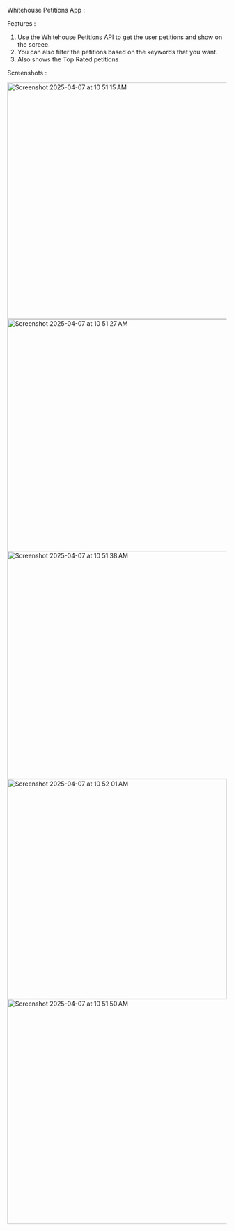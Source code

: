 Whitehouse Petitions App : 

Features : 
1. Use the Whitehouse Petitions API to get the user petitions and show on the screee. 
2. You can also filter the petitions based on the keywords that you want.
3. Also shows the Top Rated petitions

Screenshots : 

<img width="542" alt="Screenshot 2025-04-07 at 10 51 15 AM" src="https://github.com/user-attachments/assets/4defa5f6-4fa8-4e31-bb24-f84adcfe38c5" />

<img width="532" alt="Screenshot 2025-04-07 at 10 51 27 AM" src="https://github.com/user-attachments/assets/0b3b4fbb-1074-478d-921c-72cb7df7f837" />

<img width="523" alt="Screenshot 2025-04-07 at 10 51 38 AM" src="https://github.com/user-attachments/assets/ed2c1f6b-f6a8-43ac-812c-b59d401268c5" />

<img width="504" alt="Screenshot 2025-04-07 at 10 52 01 AM" src="https://github.com/user-attachments/assets/abaf202c-7654-4057-afbc-abead2505d8c" />

<img width="516" alt="Screenshot 2025-04-07 at 10 51 50 AM" src="https://github.com/user-attachments/assets/77453e62-f089-4e25-8ed6-a8c426745775" />
